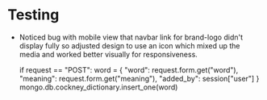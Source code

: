 # Testing 

* Noticed bug with mobile view that navbar <a></a> link for brand-logo didn't display fully so adjusted design to use an icon which mixed up the media and worked better visually 
for responsiveness.

  if request == "POST":
        word = {
            "word": request.form.get("word"),
            "meaning": request.form.get("meaning"),
            "added_by": session["user"]
            }
        mongo.db.cockney_dictionary.insert_one(word)